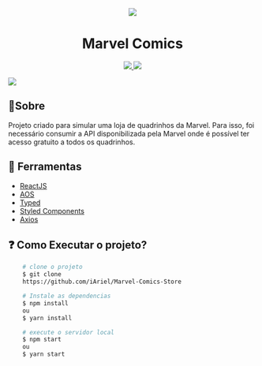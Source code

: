 <div align="center">
    <img src="https://upload.wikimedia.org/wikipedia/commons/thumb/b/b9/Marvel_Logo.svg/2560px-Marvel_Logo.svg.png"/>
    
<h1 >Marvel Comics</h1>
</div>

<div align="center">
  <p align="center">
    <a aria-label="Ariel" href="https://github.com/iAriel">
      <img src="https://img.shields.io/badge/iAriel-@-informational?logo=github"></img>
    </a>
    <a aria-label="ReactJs" href="https://pt-br.reactjs.org/">
      <img src="https://img.shields.io/badge/ReactJS-16.13.1-informational?logo=react"></img>
    </a>
    </a>
  </p>
</div>

<img src="https://ik.imagekit.io/arielSobreira/ae756213ae04a5020449dcdfc7470baa_VPZPOm_HI0K1.png?ik-sdk-version=javascript-1.4.3&updatedAt=1643930549447">
<h2>🚩Sobre </h2>

<p>Projeto criado para simular uma loja de quadrinhos da Marvel. Para isso, foi necessário consumir a API disponibilizada pela Marvel onde é possível ter acesso gratuito a todos os quadrinhos.</p>

## 🔨 Ferramentas

- [ReactJS](https://pt-br.reactjs.org/)
- [AOS](https://michalsnik.github.io/aos/)
- [Typed](https://mattboldt.com/demos/typed-js/)
- [Styled Components](https://styled-components.com/docs)
- [Axios](https://axios-http.com/docs/intro)

## ❓ Como Executar o projeto?

```bash
    # clone o projeto
    $ git clone 
    https://github.com/iAriel/Marvel-Comics-Store
```
```bash
    # Instale as dependencias
    $ npm install
    ou
    $ yarn install
```
```bash
    # execute o servidor local
    $ npm start
    ou
    $ yarn start
```



